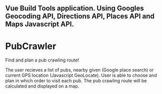 ## Vue Build Tools application. Using Googles Geocoding API, Directions API, Places API and Maps Javascript API. 

# PubCrawler
Find and plan a pub crawling route! 

The user recieves a list of pubs, nearby given (Google place search) or current GPS location (Javascript GeoLocate). User is able to choose and plan in which order to visit each pub. The pub crawling route will be calculated and displayed on a map.




